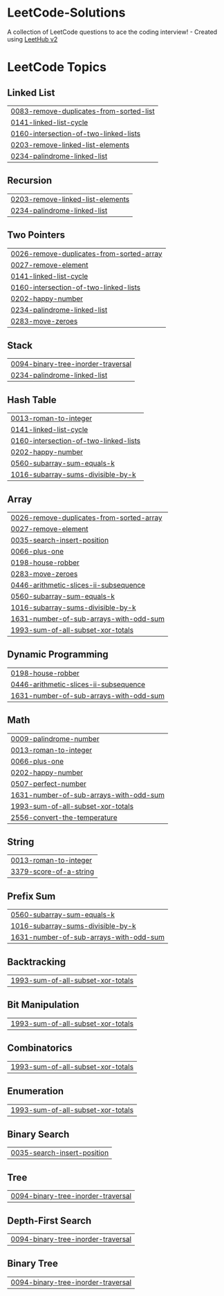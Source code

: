 # LeetCode-Solutions
A collection of LeetCode questions to ace the coding interview! - Created using [LeetHub v2](https://github.com/arunbhardwaj/LeetHub-2.0)

<!---LeetCode Topics Start-->
# LeetCode Topics
## Linked List
|  |
| ------- |
| [0083-remove-duplicates-from-sorted-list](https://github.com/teabunniecodes/LeetCode-Solutions/tree/master/0083-remove-duplicates-from-sorted-list) |
| [0141-linked-list-cycle](https://github.com/teabunniecodes/LeetCode-Solutions/tree/master/0141-linked-list-cycle) |
| [0160-intersection-of-two-linked-lists](https://github.com/teabunniecodes/LeetCode-Solutions/tree/master/0160-intersection-of-two-linked-lists) |
| [0203-remove-linked-list-elements](https://github.com/teabunniecodes/LeetCode-Solutions/tree/master/0203-remove-linked-list-elements) |
| [0234-palindrome-linked-list](https://github.com/teabunniecodes/LeetCode-Solutions/tree/master/0234-palindrome-linked-list) |
## Recursion
|  |
| ------- |
| [0203-remove-linked-list-elements](https://github.com/teabunniecodes/LeetCode-Solutions/tree/master/0203-remove-linked-list-elements) |
| [0234-palindrome-linked-list](https://github.com/teabunniecodes/LeetCode-Solutions/tree/master/0234-palindrome-linked-list) |
## Two Pointers
|  |
| ------- |
| [0026-remove-duplicates-from-sorted-array](https://github.com/teabunniecodes/LeetCode-Solutions/tree/master/0026-remove-duplicates-from-sorted-array) |
| [0027-remove-element](https://github.com/teabunniecodes/LeetCode-Solutions/tree/master/0027-remove-element) |
| [0141-linked-list-cycle](https://github.com/teabunniecodes/LeetCode-Solutions/tree/master/0141-linked-list-cycle) |
| [0160-intersection-of-two-linked-lists](https://github.com/teabunniecodes/LeetCode-Solutions/tree/master/0160-intersection-of-two-linked-lists) |
| [0202-happy-number](https://github.com/teabunniecodes/LeetCode-Solutions/tree/master/0202-happy-number) |
| [0234-palindrome-linked-list](https://github.com/teabunniecodes/LeetCode-Solutions/tree/master/0234-palindrome-linked-list) |
| [0283-move-zeroes](https://github.com/teabunniecodes/LeetCode-Solutions/tree/master/0283-move-zeroes) |
## Stack
|  |
| ------- |
| [0094-binary-tree-inorder-traversal](https://github.com/teabunniecodes/LeetCode-Solutions/tree/master/0094-binary-tree-inorder-traversal) |
| [0234-palindrome-linked-list](https://github.com/teabunniecodes/LeetCode-Solutions/tree/master/0234-palindrome-linked-list) |
## Hash Table
|  |
| ------- |
| [0013-roman-to-integer](https://github.com/teabunniecodes/LeetCode-Solutions/tree/master/0013-roman-to-integer) |
| [0141-linked-list-cycle](https://github.com/teabunniecodes/LeetCode-Solutions/tree/master/0141-linked-list-cycle) |
| [0160-intersection-of-two-linked-lists](https://github.com/teabunniecodes/LeetCode-Solutions/tree/master/0160-intersection-of-two-linked-lists) |
| [0202-happy-number](https://github.com/teabunniecodes/LeetCode-Solutions/tree/master/0202-happy-number) |
| [0560-subarray-sum-equals-k](https://github.com/teabunniecodes/LeetCode-Solutions/tree/master/0560-subarray-sum-equals-k) |
| [1016-subarray-sums-divisible-by-k](https://github.com/teabunniecodes/LeetCode-Solutions/tree/master/1016-subarray-sums-divisible-by-k) |
## Array
|  |
| ------- |
| [0026-remove-duplicates-from-sorted-array](https://github.com/teabunniecodes/LeetCode-Solutions/tree/master/0026-remove-duplicates-from-sorted-array) |
| [0027-remove-element](https://github.com/teabunniecodes/LeetCode-Solutions/tree/master/0027-remove-element) |
| [0035-search-insert-position](https://github.com/teabunniecodes/LeetCode-Solutions/tree/master/0035-search-insert-position) |
| [0066-plus-one](https://github.com/teabunniecodes/LeetCode-Solutions/tree/master/0066-plus-one) |
| [0198-house-robber](https://github.com/teabunniecodes/LeetCode-Solutions/tree/master/0198-house-robber) |
| [0283-move-zeroes](https://github.com/teabunniecodes/LeetCode-Solutions/tree/master/0283-move-zeroes) |
| [0446-arithmetic-slices-ii-subsequence](https://github.com/teabunniecodes/LeetCode-Solutions/tree/master/0446-arithmetic-slices-ii-subsequence) |
| [0560-subarray-sum-equals-k](https://github.com/teabunniecodes/LeetCode-Solutions/tree/master/0560-subarray-sum-equals-k) |
| [1016-subarray-sums-divisible-by-k](https://github.com/teabunniecodes/LeetCode-Solutions/tree/master/1016-subarray-sums-divisible-by-k) |
| [1631-number-of-sub-arrays-with-odd-sum](https://github.com/teabunniecodes/LeetCode-Solutions/tree/master/1631-number-of-sub-arrays-with-odd-sum) |
| [1993-sum-of-all-subset-xor-totals](https://github.com/teabunniecodes/LeetCode-Solutions/tree/master/1993-sum-of-all-subset-xor-totals) |
## Dynamic Programming
|  |
| ------- |
| [0198-house-robber](https://github.com/teabunniecodes/LeetCode-Solutions/tree/master/0198-house-robber) |
| [0446-arithmetic-slices-ii-subsequence](https://github.com/teabunniecodes/LeetCode-Solutions/tree/master/0446-arithmetic-slices-ii-subsequence) |
| [1631-number-of-sub-arrays-with-odd-sum](https://github.com/teabunniecodes/LeetCode-Solutions/tree/master/1631-number-of-sub-arrays-with-odd-sum) |
## Math
|  |
| ------- |
| [0009-palindrome-number](https://github.com/teabunniecodes/LeetCode-Solutions/tree/master/0009-palindrome-number) |
| [0013-roman-to-integer](https://github.com/teabunniecodes/LeetCode-Solutions/tree/master/0013-roman-to-integer) |
| [0066-plus-one](https://github.com/teabunniecodes/LeetCode-Solutions/tree/master/0066-plus-one) |
| [0202-happy-number](https://github.com/teabunniecodes/LeetCode-Solutions/tree/master/0202-happy-number) |
| [0507-perfect-number](https://github.com/teabunniecodes/LeetCode-Solutions/tree/master/0507-perfect-number) |
| [1631-number-of-sub-arrays-with-odd-sum](https://github.com/teabunniecodes/LeetCode-Solutions/tree/master/1631-number-of-sub-arrays-with-odd-sum) |
| [1993-sum-of-all-subset-xor-totals](https://github.com/teabunniecodes/LeetCode-Solutions/tree/master/1993-sum-of-all-subset-xor-totals) |
| [2556-convert-the-temperature](https://github.com/teabunniecodes/LeetCode-Solutions/tree/master/2556-convert-the-temperature) |
## String
|  |
| ------- |
| [0013-roman-to-integer](https://github.com/teabunniecodes/LeetCode-Solutions/tree/master/0013-roman-to-integer) |
| [3379-score-of-a-string](https://github.com/teabunniecodes/LeetCode-Solutions/tree/master/3379-score-of-a-string) |
## Prefix Sum
|  |
| ------- |
| [0560-subarray-sum-equals-k](https://github.com/teabunniecodes/LeetCode-Solutions/tree/master/0560-subarray-sum-equals-k) |
| [1016-subarray-sums-divisible-by-k](https://github.com/teabunniecodes/LeetCode-Solutions/tree/master/1016-subarray-sums-divisible-by-k) |
| [1631-number-of-sub-arrays-with-odd-sum](https://github.com/teabunniecodes/LeetCode-Solutions/tree/master/1631-number-of-sub-arrays-with-odd-sum) |
## Backtracking
|  |
| ------- |
| [1993-sum-of-all-subset-xor-totals](https://github.com/teabunniecodes/LeetCode-Solutions/tree/master/1993-sum-of-all-subset-xor-totals) |
## Bit Manipulation
|  |
| ------- |
| [1993-sum-of-all-subset-xor-totals](https://github.com/teabunniecodes/LeetCode-Solutions/tree/master/1993-sum-of-all-subset-xor-totals) |
## Combinatorics
|  |
| ------- |
| [1993-sum-of-all-subset-xor-totals](https://github.com/teabunniecodes/LeetCode-Solutions/tree/master/1993-sum-of-all-subset-xor-totals) |
## Enumeration
|  |
| ------- |
| [1993-sum-of-all-subset-xor-totals](https://github.com/teabunniecodes/LeetCode-Solutions/tree/master/1993-sum-of-all-subset-xor-totals) |
## Binary Search
|  |
| ------- |
| [0035-search-insert-position](https://github.com/teabunniecodes/LeetCode-Solutions/tree/master/0035-search-insert-position) |
## Tree
|  |
| ------- |
| [0094-binary-tree-inorder-traversal](https://github.com/teabunniecodes/LeetCode-Solutions/tree/master/0094-binary-tree-inorder-traversal) |
## Depth-First Search
|  |
| ------- |
| [0094-binary-tree-inorder-traversal](https://github.com/teabunniecodes/LeetCode-Solutions/tree/master/0094-binary-tree-inorder-traversal) |
## Binary Tree
|  |
| ------- |
| [0094-binary-tree-inorder-traversal](https://github.com/teabunniecodes/LeetCode-Solutions/tree/master/0094-binary-tree-inorder-traversal) |
<!---LeetCode Topics End-->